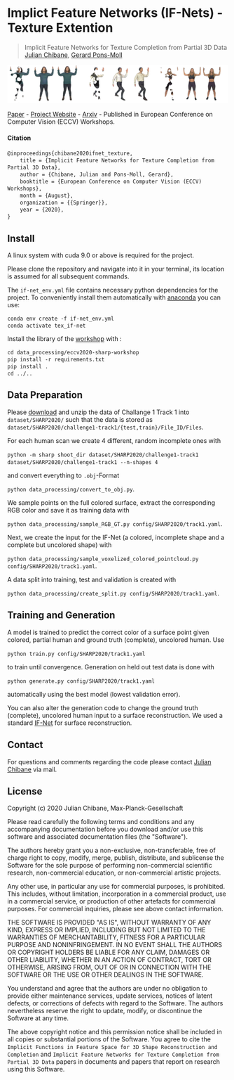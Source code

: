 
# Implict Feature Networks (IF-Nets) - Texture Extention
> Implicit Feature Networks for Texture Completion from Partial 3D Data <br />
> [Julian Chibane](http://virtualhumans.mpi-inf.mpg.de/people/Chibane.html), [Gerard Pons-Moll](http://virtualhumans.mpi-inf.mpg.de/people/pons-moll.html)

![Teaser](sharp_teaser.png)

[Paper](https://virtualhumans.mpi-inf.mpg.de/papers/jchibane20ifnet/SHARP2020.pdf) - 
[Project Website](https://virtualhumans.mpi-inf.mpg.de/ifnets/) -
[Arxiv](http://arxiv.org/abs/2009.09458) -
Published in European Conference on Computer Vision (ECCV) Workshops.


#### Citation
    @inproceedings{chibane2020ifnet_texture,
        title = {Implicit Feature Networks for Texture Completion from Partial 3D Data},
        author = {Chibane, Julian and Pons-Moll, Gerard},
        booktitle = {European Conference on Computer Vision (ECCV) Workshops},
        month = {August},
        organization = {{Springer}},
        year = {2020},
    }

## Install

A linux system with cuda 9.0 or above is required for the project.

Please clone the repository and navigate into it in your terminal, its location is assumed for all subsequent commands.

The `if-net_env.yml` file contains necessary python dependencies for the project.
To conveniently install them automatically with [anaconda](https://www.anaconda.com/) you can use:
```
conda env create -f if-net_env.yml
conda activate tex_if-net
```

Install the library of the [workshop](https://gitlab.uni.lu/cvi2/eccv2020-sharp-workshop/) with :
```
cd data_processing/eccv2020-sharp-workshop
pip install -r requirements.txt
pip install .
cd ../..
```

## Data Preparation

Please [download](https://cvi2.uni.lu/sharp2020/registration/) and unzip the data of Challange 1 Track 1 into `dataset/SHARP2020/` such that the data is stored as `dataset/SHARP2020/challenge1-track1/{test,train}/File_ID/Files`.

For each human scan we create 4 different, random incomplete ones with

`python -m sharp shoot_dir dataset/SHARP2020/challenge1-track1 dataset/SHARP2020/challenge1-track1 --n-shapes 4`

and convert everything to `.obj`-Format

`python data_processing/convert_to_obj.py`.

We sample points on the full colored surface, extract the corresponding RGB color and save it as training data with

`python data_processing/sample_RGB_GT.py config/SHARP2020/track1.yaml`.

Next, we create the input for the IF-Net (a colored, incomplete shape and a complete but uncolored shape) with

`python data_processing/sample_voxelized_colored_pointcloud.py config/SHARP2020/track1.yaml`.

A data split into training, test and validation is created with

`python data_processing/create_split.py config/SHARP2020/track1.yaml`.

## Training and Generation

A model is trained to predict the correct color of a surface point given colored, partial human and ground truth (complete), uncolored human. Use

`python train.py config/SHARP2020/track1.yaml`

to train until convergence. Generation on held out test data is done with

`python generate.py config/SHARP2020/track1.yaml`

automatically using the best model (lowest validation error).

You can also alter the generation code to change the ground truth (complete), uncolored human input to a surface reconstruction.
We used a standard [IF-Net](https://virtualhumans.mpi-inf.mpg.de/ifnets/) for surface reconstruction.

## Contact

For questions and comments regarding the code please contact [Julian Chibane](http://virtualhumans.mpi-inf.mpg.de/people/Chibane.html) via mail.

## License
Copyright (c) 2020 Julian Chibane, Max-Planck-Gesellschaft

Please read carefully the following terms and conditions and any accompanying documentation before you download and/or use this software and associated documentation files (the "Software").

The authors hereby grant you a non-exclusive, non-transferable, free of charge right to copy, modify, merge, publish, distribute, and sublicense the Software for the sole purpose of performing non-commercial scientific research, non-commercial education, or non-commercial artistic projects.

Any other use, in particular any use for commercial purposes, is prohibited. This includes, without limitation, incorporation in a commercial product, use in a commercial service, or production of other artefacts for commercial purposes.
For commercial inquiries, please see above contact information.

THE SOFTWARE IS PROVIDED "AS IS", WITHOUT WARRANTY OF ANY KIND, EXPRESS OR IMPLIED, INCLUDING BUT NOT LIMITED TO THE WARRANTIES OF MERCHANTABILITY, FITNESS FOR A PARTICULAR PURPOSE AND NONINFRINGEMENT. IN NO EVENT SHALL THE AUTHORS OR COPYRIGHT HOLDERS BE LIABLE FOR ANY CLAIM, DAMAGES OR OTHER LIABILITY, WHETHER IN AN ACTION OF CONTRACT, TORT OR OTHERWISE, ARISING FROM, OUT OF OR IN CONNECTION WITH THE SOFTWARE OR THE USE OR OTHER DEALINGS IN THE SOFTWARE.

You understand and agree that the authors are under no obligation to provide either maintenance services, update services, notices of latent defects, or corrections of defects with regard to the Software. The authors nevertheless reserve the right to update, modify, or discontinue the Software at any time.

The above copyright notice and this permission notice shall be included in all copies or substantial portions of the Software. You agree to cite the `Implicit Functions in Feature Space for 3D Shape Reconstruction and Completion` and `Implicit Feature Networks for Texture Completion from Partial 3D Data` papers in documents and papers that report on research using this Software.